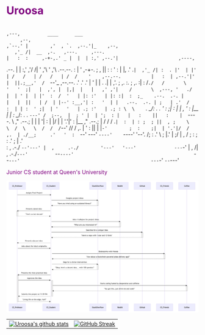 <h1 style="color:purple;">Uroosa</h1>


                                                                                                                                                
                                                                                                                                                
                                                                             ,---,          ____      ___                                       
         ,--,                                                             ,`--.' |        ,'  , `.  ,--.'|_    ,--,                             
       ,'_ /|  __  ,-.   ,---.     ,---.                                  |   :  :     ,-+-,.' _ |  |  | :,' ,--.'|                      ,----, 
  .--. |  | :,' ,'/ /|  '   ,'\   '   ,'\   .--.--.                       :   |  '  ,-+-. ;   , ||  :  : ' : |  |,                     .'   .`| 
,'_ /| :  . |'  | |' | /   /   | /   /   | /  /    '    ,--.--.           |   :  | ,--.'|'   |  ||.;__,'  /  `--'_      ,--.--.     .'   .'  .' 
|  ' | |  . .|  |   ,'.   ; ,. :.   ; ,. :|  :  /`./   /       \          '   '  ;|   |  ,', |  |,|  |   |   ,' ,'|    /       \  ,---, '   ./  
|  | ' |  | |'  :  /  '   | |: :'   | |: :|  :  ;_    .--.  .-. |         |   |  ||   | /  | |--' :__,'| :   '  | |   .--.  .-. | ;   | .'  /   
:  | | :  ' ;|  | '   '   | .; :'   | .; : \  \    `.  \__\/: . .         '   :  ;|   : |  | ,      '  : |__ |  | :    \__\/: . . `---' /  ;--, 
|  ; ' |  | ';  : |   |   :    ||   :    |  `----.   \ ," .--.; |         |   |  '|   : |  |/       |  | '.'|'  : |__  ," .--.; |   /  /  / .`| 
:  | : ;  ; ||  , ;    \   \  /  \   \  /  /  /`--'  //  /  ,.  |         '   :  ||   | |`-'        ;  :    ;|  | '.'|/  /  ,.  | ./__;     .'  
'  :  `--'   \---'      `----'    `----'  '--'.     /;  :   .'   \        ;   |.' |   ;/            |  ,   / ;  :    ;  :   .'   \;   |  .'     
:  ,      .-./                              `--'---' |  ,     .-./        '---'   '---'              ---`-'  |  ,   /|  ,     .-./`---'         
 `--`----'                                            `--`---'                                                ---`-'  `--`---'                  
                                                                                                                                                

<p style="color:purple;">Junior CS student at Queen's University</p>

![image description](https://raw.githubusercontent.com/uroosaimtiaz/uroosaimtiaz/main/mermaid_sequence_diagram.png)


<table>
  <tr>
    <td>
      <a href="https://github.com/anuraghazra/github-readme-stats"><img align="center" src="https://github-readme-stats.vercel.app/api?username=uroosaimtiaz&show_icons=true&include_all_commits=true&theme=buefy&hide_border=true&count_private=true" alt="Uroosa's github stats" /></a>
    </td>
    <td>
      <a href="https://git.io/streak-stats"><img align="center" src="https://streak-stats.demolab.com?user=uroosaimtiaz&theme=buefy&hide_border=true" alt="GitHub Streak" /></a>
    </td>
  </tr>
  <tr>
</table>




<!--
**uroosaimtiaz/uroosaimtiaz** is a ✨ _special_ ✨ repository because its `README.md` (this file) appears on your GitHub profile.

Here are some ideas to get you started:

- 🔭 I’m currently working on ...
- 🌱 I’m currently learning ...
- 👯 I’m looking to collaborate on ...
- 🤔 I’m looking for help with ...
- 💬 Ask me about ...
- 📫 How to reach me: ...
- 😄 Pronouns: ...
- ⚡ Fun fact: ...
-->
